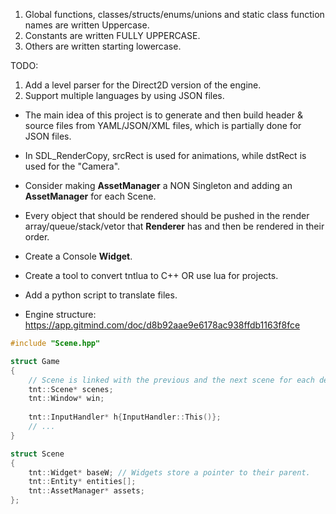 1. Global functions, classes/structs/enums/unions and static class function names are written Uppercase.
2. Constants are written FULLY UPPERCASE.
3. Others are written starting lowercase.

TODO:
1. Add a level parser for the Direct2D version of the engine.
2. Support multiple languages by using JSON files.

- The main idea of this project is to generate and then build header & source files from YAML/JSON/XML files, which is partially done for JSON files.

- In SDL_RenderCopy, srcRect is used for animations, while dstRect is used for the "Camera".

- Consider making **AssetManager** a NON Singleton and adding an **AssetManager** for each Scene.

- Every object that should be rendered should be pushed in the render array/queue/stack/vetor that **Renderer**
has and then be rendered in their order.

- Create a Console **Widget**.

- Create a tool to convert tntlua to C++ OR use lua for projects.

- Add a python script to translate files.

- Engine structure:
https://app.gitmind.com/doc/d8b92aae9e6178ac938ffdb1163f8fce

``` C++
#include "Scene.hpp"

struct Game
{
    // Scene is linked with the previous and the next scene for each desirable condition.
    tnt::Scene* scenes;
    tnt::Window* win;
    
    tnt::InputHandler* h{InputHandler::This()};
    // ...
}

struct Scene
{
    tnt::Widget* baseW; // Widgets store a pointer to their parent.
    tnt::Entity* entities[];
    tnt::AssetManager* assets;
};
```